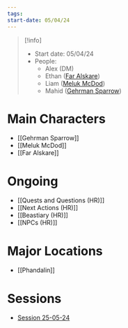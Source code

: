```yaml
---
tags: 
start-date: 05/04/24
---
```

>[!info]
>- Start date: 05/04/24
>- People:
>     - Alex (DM)
>	- Ethan ([Far Alskare](Far%20Alskare.md))
>	- Liam ([Meluk McDod](Meluk%20McDod))
>	- Mahid ([Gehrman Sparrow](Gehrman%20Sparrow.md)) 
# Main Characters
- [[Gehrman Sparrow]]
- [[Meluk McDod]]
- [[Far Alskare]]
# Ongoing
- [[Quests and Questions (HR)]]
- [[Next Actions (HR)]]
- [[Beastiary (HR)]]
- [[NPCs (HR)]]
# Major Locations
- [[Phandalin]]
# Sessions
- [Session 25-05-24](Session%2025-05-24.md)

